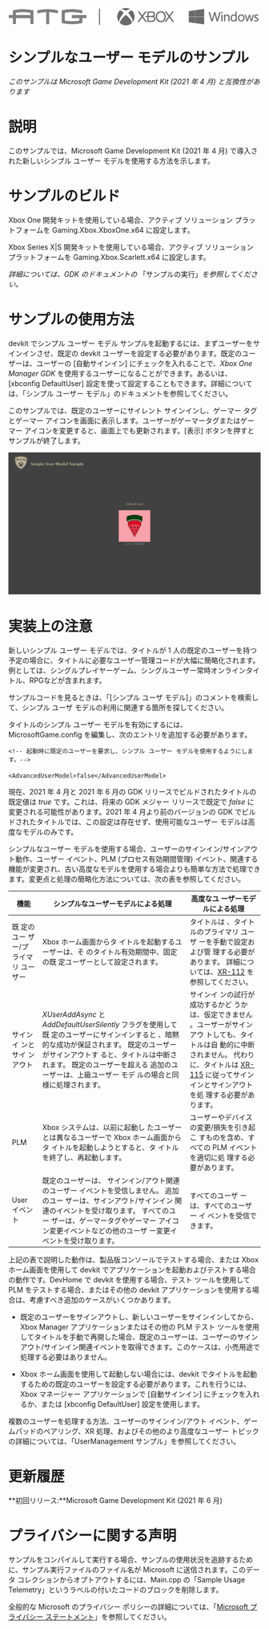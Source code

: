  ![](./media/image1.png)

#   シンプルなユーザー モデルのサンプル

*このサンプルは Microsoft Game Development Kit (2021 年 4 月)
と互換性があります*

# 

# 説明

このサンプルでは、Microsoft Game Development Kit (2021 年 4 月)
で導入された新しいシンプル ユーザー モデルを使用する方法を示します。

# サンプルのビルド

Xbox One 開発キットを使用している場合、アクティブ ソリューション
プラットフォームを Gaming.Xbox.XboxOne.x64 に設定します。

Xbox Series X|S 開発キットを使用している場合、アクティブ ソリューション
プラットフォームを Gaming.Xbox.Scarlett.x64 に設定します。

*詳細については、GDK のドキュメントの*
「サンプルの実行」*を参照してください。*

# サンプルの使用方法

devkit でシンプル ユーザー モデル
サンプルを起動するには、まずユーザーをサインインさせ、既定の devkit
ユーザーを設定する必要があります。既定のユーザーは、ユーザーの
\[自動サインイン\] にチェックを入れることで、*Xbox One Manager GDK*
を使用するユーザーになることができます。あるいは、\[xbconfig
DefaultUser\]
設定を使って設定することもできます。詳細については、「シンプル ユーザー
モデル」のドキュメントを参照してください。

このサンプルでは、既定のユーザーにサイレント サインインし、ゲーマー
タグとゲーマー
アイコンを画面に表示します。ユーザーがゲーマータグまたはゲーマー
アイコンを変更すると、画面上でも更新されます。\[表示\]
ボタンを押すとサンプルが終了します。

![Graphical user interface, application Description automatically generated](./media/image3.png)

# 実装上の注意

新しいシンプル ユーザー モデルでは、タイトルが 1
人の既定のユーザーを持つ予定の場合に、タイトルに必要なユーザー管理コードが大幅に簡略化されます。例としては、シングルプレイヤーゲーム、シングルユーザー常時オンラインタイトル、RPGなどが含まれます。

サンプルコードを見るときは、「\[シンプル ユーザ
モデル\]」のコメントを検索して、シンプル ユーザ
モデルの利用に関連する箇所を探してください。

タイトルのシンプル ユーザー モデルを有効にするには、MicrosoftGame.config
を編集し、次のエントリを追加する必要があります。

```
<!-- 起動時に既定のユーザーを要求し、シンプル ユーザー モデルを使用するようにします。-->

<AdvancedUserModel>false</AdvancedUserModel>
```

現在、2021 年 4 月と 2021 年 6 月の GDK
リリースでビルドされたタイトルの既定値は *true* です。これは、将来の GDK
メジャー リリースで既定で *false* に変更される可能性があります。2021 年
4 月より前のバージョンの GDK
でビルドされたタイトルでは、この設定は存在せず、使用可能なユーザー
モデルは高度なモデルのみです。

シンプルなユーザー
モデルを使用する場合、ユーザーのサインイン/サインアウト動作、ユーザー
イベント、PLM (プロセス有効期間管理)
イベント、関連する機能が変更され、古い高度なモデルを使用する場合よりも簡単な方法で処理できます。変更点と処理の簡略化方法については、次の表を参照してください。

| 機能  |  シンプルなユーザーモデルによる処理 |  高度なユ ーザーモデルによる処理 |
|----------|---------------------------------|------------------------|
| 既 定のユー ザー/プ ライマリ ユーザー  |  Xbox ホーム画面からタ イトルを起動するユーザーは、そ のタイトル有効期間中、固定の既 定ユーザーとして設定されます。  |  タイトルは 、タイトルのプライマリ ユーザ ーを手動で設定および管 理する必要があります。 詳細については、[XR-112](https://developer.microsoft.com/en-us/games/xbox/partner/xr112) を参照してください。   |
| サインイ ンとサイ ンアウト  |  *XUserAddAsync* と *AddDefaultUserSilently* フラグを使用して既 定のユーザーにサインインすると 、暗黙的な成功が保証されます。 既定のユーザーがサインアウトす ると、タイトルは中断されます。 既定のユーザーを超える 追加のユーザーは、上級ユーザー モデ ルの場合と同様に処理されます。  |  サインイ ンの試行が成功するかど うかは、仮定できません 。ユーザーがサインアウ トしても、タイトルは自 動的に中断されません。 代わりに、タイトルは [XR-115](https://developer.microsoft.com/en-us/games/xbox/partner/xr115) に従ってサイン インとサインアウトを処 理する必要があります。 |
| PLM  |  Xbox システムは、以前に起動し たユーザーとは異なるユーザーで Xbox ホーム画面からタ イトルを起動しようとすると、タ イトルを終了し、再起動します。 |  ユーザーやデバイス の変更/損失を引き起こ すものを含め、すべての PLM イベントを適切に処 理する必要があります。 |
| User イベント  |  既定のユーザーは、 サインイン/アウト関連のユーザー イベントを受信しません。 追加のユー ザーは、サインアウト/サインイン 関連のイベントを受け取ります。 すべてのユー ザーは、ゲーマータグやゲーマー アイコ ン変更イベントなどの他のユーザ ー変更イベントを受け取ります。 |  すべてのユーザ ーは、すべてのユーザー イ ベントを受信できます。 |

上記の表で説明した動作は、製品版コンソールでテストする場合、または Xbox
ホーム画面を使用して devkit
でアプリケーションを起動およびテストする場合の動作です。DevHome で
devkit を使用する場合、テスト ツールを使用して PLM
をテストする場合、またはその他の devkit
アプリケーションを使用する場合は、考慮すべき追加のケースがいくつかあります。

-   既定のユーザーをサインアウトし、新しいユーザーをサインインしてから、Xbox
    Manager アプリケーションまたはその他の PLM テスト
    ツールを使用してタイトルを手動で再開した場合、既定のユーザーは、ユーザーのサインアウト/サインイン関連イベントを取得できます。このケースは、小売用途で処理する必要はありません。

-   Xbox ホーム画面を使用して起動しない場合には、devkit
    でタイトルを起動するための既定のユーザーを設定する必要があります。これを行うには、Xbox
    マネージャー アプリケーションで \[自動サインイン\]
    にチェックを入れるか、または \[xbconfig DefaultUser\]
    設定を使用します。

複数のユーザーを処理する方法、ユーザーのサインイン/アウト
イベント、ゲームパッドのペアリング、XR
処理、およびその他のより高度なユーザー
トピックの詳細については、「UserManagement
サンプル」を参照してください。

# 更新履歴

**初回リリース:**Microsoft Game Development Kit (2021 年 6 月)

# プライバシーに関する声明

サンプルをコンパイルして実行する場合、サンプルの使用状況を追跡するために、サンプル実行ファイルのファイル名が
Microsoft に送信されます。このデータ
コレクションからオプトアウトするには、Main.cpp の「Sample Usage
Telemetry」というラベルの付いたコードのブロックを削除します。

全般的な Microsoft のプライバシー ポリシーの詳細については、「[Microsoft
プライバシー
ステートメント](https://privacy.microsoft.com/en-us/privacystatement/)」を参照してください。
